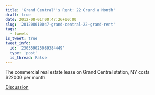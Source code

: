 ```yaml
---
title: 'Grand Central''s Rent: 22 Grand a Month'
draft: true
date: 2012-08-01T00:47:26+00:00
slug: '201208010047-grand-central-22-grand-rent'
tags:
  - tweets
is_tweet: true
tweet_info:
  id: '230359025089384449'
  type: 'post'
  is_thread: False
---
```




The commercial real estate lease on Grand Central station, NY costs $22000 per month.

[Discussion](https://x.com/sytelus/status/230359025089384449)
